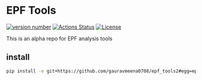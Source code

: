 # EPF Tools

[![version number](https://img.shields.io/github/v/release/gauravmeena0708/epf_tools2.svg)](https://github.com/gauravmeena0708/epf_tools2/releases) [![Actions Status](https://github.com/gauravmeena0708/epf_tools2/workflows/Test/badge.svg)](https://github.com/gauravmeena0708/epf_tools2/actions) [![License](https://img.shields.io/github/license/gauravmeena0708/epf_tools2)](https://github.com/gauravmeena0708/epf_tools2/blob/main/LICENSE)

This is an alpha repo for EPF analysis tools


## install

```bash
pip install -e git+https://github.com/gauravmeena0708/epf_tools2#egg=epftools2
```

